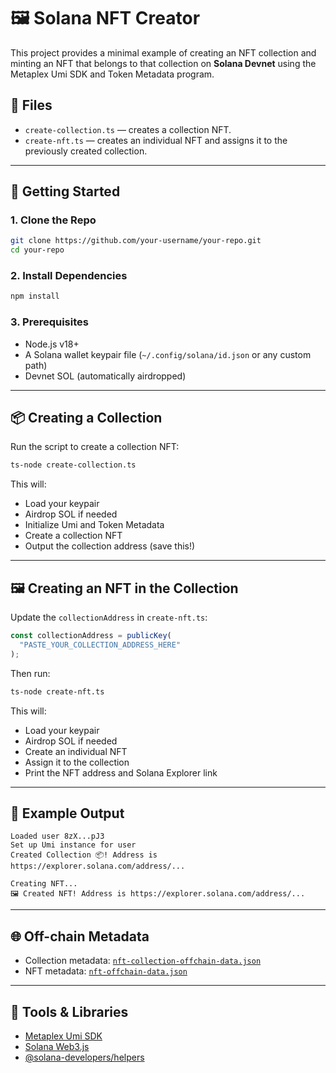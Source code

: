 # 🖼️ Solana NFT Creator

This project provides a minimal example of creating an NFT collection and minting an NFT that belongs to that collection on **Solana Devnet** using the Metaplex Umi SDK and Token Metadata program.

## 📁 Files

- `create-collection.ts` — creates a collection NFT.
- `create-nft.ts` — creates an individual NFT and assigns it to the previously created collection.

---

## 🚀 Getting Started

### 1. Clone the Repo

```bash
git clone https://github.com/your-username/your-repo.git
cd your-repo
```

### 2. Install Dependencies

```bash
npm install
```

### 3. Prerequisites

- Node.js v18+
- A Solana wallet keypair file (`~/.config/solana/id.json` or any custom path)
- Devnet SOL (automatically airdropped)

---

## 📦 Creating a Collection

Run the script to create a collection NFT:

```bash
ts-node create-collection.ts
```

This will:

- Load your keypair
- Airdrop SOL if needed
- Initialize Umi and Token Metadata
- Create a collection NFT
- Output the collection address (save this!)

---

## 🖼️ Creating an NFT in the Collection

Update the `collectionAddress` in `create-nft.ts`:

```ts
const collectionAddress = publicKey(
  "PASTE_YOUR_COLLECTION_ADDRESS_HERE"
);
```

Then run:

```bash
ts-node create-nft.ts
```

This will:

- Load your keypair
- Airdrop SOL if needed
- Create an individual NFT
- Assign it to the collection
- Print the NFT address and Solana Explorer link

---

## 🧪 Example Output

```
Loaded user 8zX...pJ3
Set up Umi instance for user
Created Collection 📦! Address is https://explorer.solana.com/address/...
```

```
Creating NFT...
🖼️ Created NFT! Address is https://explorer.solana.com/address/...
```

---

## 🌐 Off-chain Metadata

- Collection metadata: [`nft-collection-offchain-data.json`](https://raw.githubusercontent.com/0xdmtry/sol-nft/refs/heads/main/nft-collection-offchain-data.json)
- NFT metadata: [`nft-offchain-data.json`](https://raw.githubusercontent.com/0xdmtry/sol-nft/refs/heads/main/nft-offchain-data.json)

---

## 🧰 Tools & Libraries

- [Metaplex Umi SDK](https://docs.metaplex.com/umi/)
- [Solana Web3.js](https://github.com/solana-labs/solana-web3.js)
- [@solana-developers/helpers](https://github.com/solana-developers/helpers)
